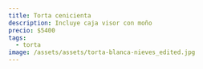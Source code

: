 ```yaml
---
title: Torta cenicienta
description: Incluye caja visor con moño
precio: $5400
tags:
  - torta
image: /assets/assets/torta-blanca-nieves_edited.jpg
---
```

